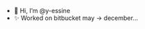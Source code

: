- 👋 Hi, I’m @y-essine
- ✨ Worked on bitbucket may -> december...

<!---
y-essine/y-essine is a ✨ special ✨ repository because its `README.md` (this file) appears on your GitHub profile.
You can click the Preview link to take a look at your changes.
--->
